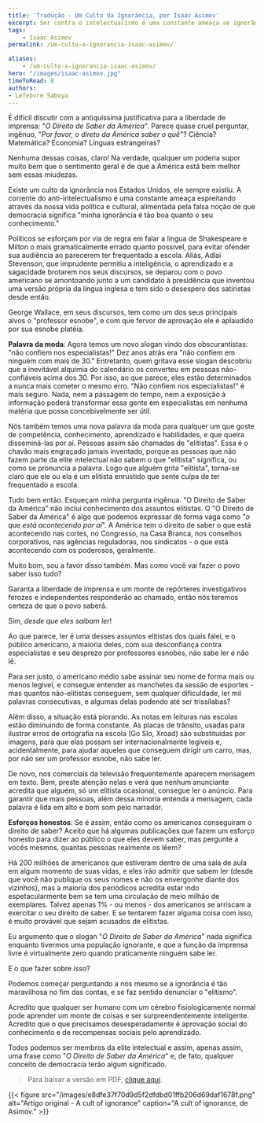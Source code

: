 ```yaml
---
title: 'Tradução - Um Culto da Ignorância, por Isaac Asimov'
excerpt: Ser contra o intelectualismo é uma constante ameaça se ignorância é tão boa quanto o conhecimento.
tags:
    - Isaac Asimov
permalink: /um-culto-a-ignorancia-isaac-asimov/

aliases:
    - /um-culto-a-ignorancia-isaac-asimov/
hero: "/images/isaac-asimov.jpg"
timeToRead: 8
authors:
- Lefebvre Saboya
---
```


É difícil discutir com a antiquíssima justificativa para a liberdade de imprensa: "*O Direito de Saber da América*". Parece quase cruel perguntar, ingênuo, "*Por favor, o direto da América saber o quê*"? Ciência? Matemática? Economia? Línguas estrangeiras?

Nenhuma dessas coisas, claro! Na verdade, qualquer um poderia supor muito bem que o sentimento geral é de que a América está bem melhor sem essas miudezas.

Existe um culto da ignorância nos Estados Unidos, ele sempre existiu. A corrente do anti-intelectualismo é uma constante ameaça espreitando através da nossa vida política e cultural, alimentada pela falsa noção de que democracia significa "minha ignorância é tão boa quanto o seu conhecimento."

Políticos se esforçam por via de regra em falar a língua de Shakespeare e Milton o mais gramaticalmente errado quanto possível, para evitar ofender sua audiência ao parecerem ter frequentado a escola. Aliás, Adlai Stevenson, que imprudente permitiu a inteligência, o aprendizado e a sagacidade brotarem nos seus discursos, se deparou com o povo americano se amontoando junto a um candidato à presidência que inventou uma versão própria da língua inglesa e tem sido o desespero dos satiristas desde então.

George Wallace, em seus discursos, tem como um dos seus principais alvos o "professor esnobe", e com que fervor de aprovação ele é aplaudido por sua esnobe platéia.

**Palavra da moda**: Agora temos um novo slogan vindo dos obscurantistas: "não confiem nos especialistas!" Dez anos atrás era "não confiem em ninguém com mais de 30." Entretanto, quem gritava esse slogan descobriu que a inevitável alquimia do calendário os converteu em pessoas não-confiáveis acima dos 30. Por isso, ao que parece, eles estão determinados a nunca mais cometer o mesmo erro. "Não confiem nos especialistas!" é mais seguro. Nada, nem a passagem do tempo, nem a exposição à informação poderá transformar essa gente em especialistas em nenhuma matéria que possa concebivelmente ser útil.

Nós também temos uma nova palavra da moda para qualquer um que goste de competência, conhecimento, aprendizado e habilidades, e que queira disseminá-las por aí. Pessoas assim são chamadas de "elitistas". Essa é o chavão mais engraçado jamais inventado, porque as pessoas que não fazem parte da elite intelectual não sabem o que "elitista" significa, ou como se pronuncia a palavra. Logo que alguém grita "elitista", torna-se claro que ele ou ela é um elitista enrustido que sente culpa de ter frequentado a escola.

Tudo bem então. Esqueçam minha pergunta ingênua. "O Direito de Saber da América" não inclui conhecimento dos assuntos elitistas. O "O Direito de Saber da América" é algo que podemos expressar de forma vaga como "*o que está acontecendo por aí*". A América tem o direito de saber o que está acontecendo nas cortes, no Congresso, na Casa Branca, nos conselhos corporativos, nas agências reguladoras, nos sindicatos - o que está acontecendo com os poderosos, geralmente.

Muito bom, sou a favor disso também. Mas como você vai fazer o povo saber isso tudo?

Garanta a liberdade de imprensa e um monte de repórteres investigativos ferozes e independentes responderão ao chamado, então nós teremos certeza de que o povo saberá.

Sim, *desde que eles saibam ler*!

Ao que parece, ler é uma desses assuntos elitistas dos quais falei, e o público americano, a maioria deles, com sua desconfiança contra especialistas e seu desprezo por professores esnobes, não sabe ler e não lê.

Para ser justo, o americano médio sabe assinar seu nome de forma mais ou menos legível, e consegue entender as manchetes da sessão de esportes - mas quantos não-elitistas conseguem, sem qualquer dificuldade, ler mil palavras consecutivas, e algumas delas podendo até ser trissílabas?

Além disso, a situação está piorando. As notas em leituras nas escolas estão diminuindo de forma constante. As placas de trânsito, usadas para ilustrar erros de ortografia na escola (Go Slo, Xroad) são substituídas por imagens, para que elas possam ser internacionalmente legíveis e, acidentalmente, para ajudar aqueles que conseguem dirigir um carro, mas, por não ser um professor esnobe, não sabe ler.

De novo, nos comerciais da televisão frequentemente aparecem mensagem em texto. Bem, preste atenção nelas e verá que nenhum anunciante acredita que alguém, só um elitista ocasional, consegue ler o anúncio. Para garantir que mais pessoas, além dessa minoria entenda a mensagem, cada palavra é lida em alto e bom som pelo narrador.

**Esforços honestos**: Se é assim, então como os americanos conseguiram o direito de saber? Aceito que há algumas publicações que fazem um esforço honesto para dizer ao público o que eles devem saber, mas pergunte a vocês mesmos, quantas pessoas realmente os lêem?

Há 200 milhões de americanos que estiveram dentro de uma sala de aula em algum momento de suas vidas, e eles irão admitir que sabem ler (desde que você não publique os seus nomes e não os envergonhe diante dos vizinhos), mas a maioria dos periódicos acredita estar indo espetacularmente bem se tem uma circulação de meio milhão de exemplares. Talvez apenas 1% - ou menos - dos americanos se arriscam a exercitar o seu direito de saber. E se tentarem fazer alguma coisa com isso, é muito provável que sejam acusados de elitistas.

Eu argumento que o slogan "*O Direito de Saber da América*" nada significa enquanto tivermos uma população ignorante, e que a função da imprensa livre é virtualmente zero quando praticamente ninguém sabe ler.

E o que fazer sobre isso?

Podemos começar perguntando a nós mesmo se a ignorância é tão maravilhosa no fim das contas, e se faz sentido denunciar o "elitismo".

Acredito que qualquer ser humano com um cérebro fisiologicamente normal pode aprender um monte de coisas e ser surpreendentemente inteligente. Acredito que o que precisamos desesperadamente é aprovação social do conhecimento e de recompensas sociais pelo aprendizado.

Todos podemos ser membros da elite intelectual e assim, apenas assim, uma frase como "*O Direito de Saber da América*" e, de fato, qualquer conceito de democracia terão algum significado.

> Para baixar a versão em PDF, [clique aqui](/goodies/um-culto-da-ignorancia-isaac-asimov.pdf).

{{< figure src="/images/e8dfe37f70d9d5f2dfdbd01ffb206d69daf1678f.png" alt="Artigo original - A cult of ignorance" caption="A cult of ignorance, de Asimov." >}}
